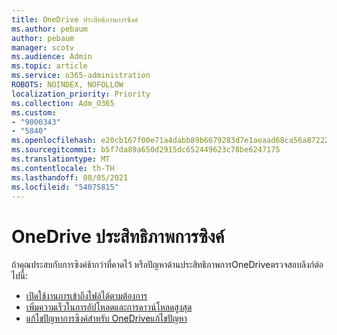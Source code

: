 ```yaml
---
title: OneDrive ประสิทธิภาพการซิงค์
ms.author: pebaum
author: pebaum
manager: scotv
ms.audience: Admin
ms.topic: article
ms.service: o365-administration
ROBOTS: NOINDEX, NOFOLLOW
localization_priority: Priority
ms.collection: Adm_O365
ms.custom:
- "9000343"
- "5840"
ms.openlocfilehash: e20cb167f00e71a4dabb89b6679283d7e1aeaad68ca56a87222fb3d61f7dc6f5
ms.sourcegitcommit: b5f7da89a650d2915dc652449623c78be6247175
ms.translationtype: MT
ms.contentlocale: th-TH
ms.lasthandoff: 08/05/2021
ms.locfileid: "54075815"
---
```

# <a name="onedrive-sync-performance"></a>OneDrive ประสิทธิภาพการซิงค์

ถ้าคุณประสบกับการซิงค์ช้ากว่าที่คาดไว้ หรือปัญหาด้านประสิทธิภาพการOneDriveตรวจสอบลิงก์ต่อไปนี้:

- [เปิดใช้งานการเข้าถึงไฟล์ได้ตามต้องการ](https://support.office.com/article/0e6860d3-d9f3-4971-b321-7092438fb38e)
- [เพิ่มความเร็วในการอัปโหลดและการดาวน์โหลดสูงสุด](https://support.microsoft.com/office/8eeadfb8-501f-406d-997b-98ab6ff67f43?ui=en-us&rs=en-us&ad=us)
- [แก้ไขปัญหาการซิงค์สําหรับ OneDriveแก้ไขปัญหา](https://support.office.com/article/0899b115-05f7-45ec-95b2-e4cc8c4670b2)
